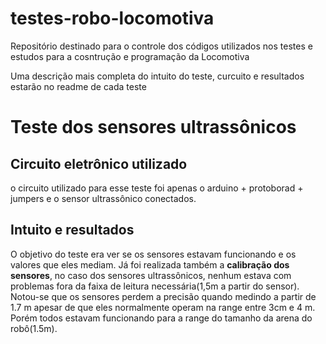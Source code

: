 # testes-robo-locomotiva
Repositório destinado para o controle dos códigos utilizados nos testes e estudos para a cosntrução e programação da Locomotiva

Uma descrição mais completa do intuito do teste, curcuito e resultados estarão no readme de cada teste

# Teste dos sensores ultrassônicos

## Circuito eletrônico utilizado

o circuito utilizado para esse teste foi apenas o arduino + protoborad + jumpers e o sensor ultrassônico conectados.

## Intuito e resultados

O objetivo do teste era ver se os sensores estavam funcionando e os valores que eles mediam. Já foi realizada também a **calibração dos sensores**, no caso dos sensores ultrassônicos, nenhum estava com problemas fora da faixa de leitura necessária(1,5m a partir do sensor). Notou-se que os sensores perdem a precisão quando medindo a partir de 1.7 m apesar de que eles normalmente operam na range entre 3cm e 4 m. Porém todos estavam funcionando para a range do tamanho da arena do robô(1.5m).
